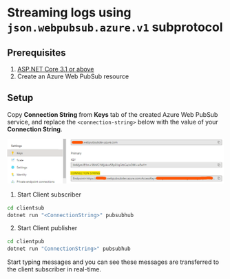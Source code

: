 # Streaming logs using `json.webpubsub.azure.v1` subprotocol

## Prerequisites

1. [ASP.NET Core 3.1 or above](https://docs.microsoft.com/aspnet/core)
2. Create an Azure Web PubSub resource

## Setup

Copy **Connection String** from **Keys** tab of the created Azure Web PubSub service, and replace the `<connection-string>` below with the value of your **Connection String**.

![Connection String](./../../../docs/images/portal_conn.png)

1. Start Client subscriber
```bash
cd clientsub
dotnet run "<ConnectionString>" pubsubhub
```

2. Start Client publisher 
```bash
cd clientpub
dotnet run "ConnectionString>" pubsubhub
```

Start typing messages and you can see these messages are transferred to the client subscriber in real-time.
